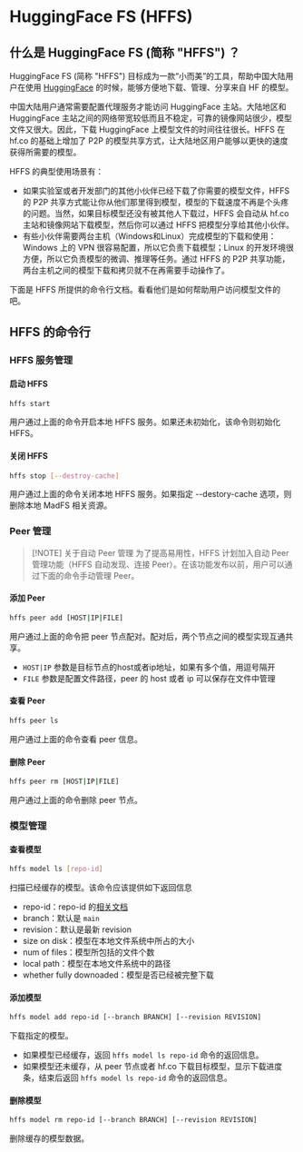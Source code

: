# HuggingFace FS (HFFS)

## 什么是 HuggingFace FS (简称 "HFFS") ？

HuggingFace FS (简称 "HFFS") 目标成为一款“小而美”的工具，帮助中国大陆用户在使用 [HuggingFace](huggingface.co) 的时候，能够方便地下载、管理、分享来自 HF 的模型。

中国大陆用户通常需要配置代理服务才能访问 HuggingFace 主站。大陆地区和 HuggingFace 主站之间的网络带宽较低而且不稳定，可靠的镜像网站很少，模型文件又很大。因此，下载 HuggingFace 上模型文件的时间往往很长。HFFS 在 hf.co 的基础上增加了 P2P 的模型共享方式，让大陆地区用户能够以更快的速度获得所需要的模型。

HFFS 的典型使用场景有：
- 如果实验室或者开发部门的其他小伙伴已经下载了你需要的模型文件，HFFS 的 P2P 共享方式能让你从他们那里得到模型，模型的下载速度不再是个头疼的问题。当然，如果目标模型还没有被其他人下载过，HFFS 会自动从 hf.co 主站和镜像网站下载模型，然后你可以通过 HFFS 把模型分享给其他小伙伴。
- 有些小伙伴需要两台主机（Windows和Linux）完成模型的下载和使用：Windows 上的 VPN 很容易配置，所以它负责下载模型；Linux 的开发环境很方便，所以它负责模型的微调、推理等任务。通过 HFFS 的 P2P 共享功能，两台主机之间的模型下载和拷贝就不在再需要手动操作了。

下面是 HFFS 所提供的命令行文档。看看他们是如何帮助用户访问模型文件的吧。

## HFFS 的命令行

### HFFS 服务管理

#### 启动 HFFS
```bash
hffs start
```
用户通过上面的命令开启本地 HFFS 服务。如果还未初始化，该命令则初始化 HFFS。

#### 关闭 HFFS
```bash
hffs stop [--destroy-cache]
```
用户通过上面的命令关闭本地 HFFS 服务。如果指定 --destory-cache 选项，则删除本地 MadFS 相关资源。

### Peer 管理
> [!NOTE] 关于自动 Peer 管理
> 为了提高易用性，HFFS 计划加入自动 Peer 管理功能（HFFS 自动发现、连接 Peer）。在该功能发布以前，用户可以通过下面的命令手动管理 Peer。

#### 添加 Peer
```bash
hffs peer add [HOST|IP|FILE]
```
用户通过上面的命令把 peer 节点配对。配对后，两个节点之间的模型实现互通共享。
- `HOST|IP` 参数是目标节点的host或者ip地址，如果有多个值，用逗号隔开
- `FILE` 参数是配置文件路径，peer 的 host 或者 ip 可以保存在文件中管理
#### 查看 Peer
```bash
hffs peer ls
```
用户通过上面的命令查看 peer 信息。
#### 删除 Peer
```bash
hffs peer rm [HOST|IP|FILE]
```
用户通过上面的命令删除 peer 节点。

### 模型管理
#### 查看模型
```bash
hffs model ls [repo-id]
```
扫描已经缓存的模型。该命令应该提供如下返回信息
- repo-id：repo-id 的[相关文档](https://huggingface.co/docs/hub/en/api#get-apimodelsrepoid-or-apimodelsrepoidrevisionrevision)
- branch：默认是 `main` 
- revision：默认是最新 revision
- size on disk：模型在本地文件系统中所占的大小
- num of files：模型所包括的文件个数
- local path：模型在本地文件系统中的路径
- whether fully downoaded：模型是否已经被完整下载
#### 添加模型
```bash
hffs model add repo-id [--branch BRANCH] [--revision REVISION]
```
下载指定的模型。
- 如果模型已经缓存，返回 `hffs model ls repo-id` 命令的返回信息。
- 如果模型还未缓存，从 peer 节点或者 hf.co 下载目标模型，显示下载进度条，结束后返回 `hffs model ls repo-id` 命令的返回信息。
#### 删除模型
```bash
hffs model rm repo-id [--branch BRANCH] [--revision REVISION]
```
删除缓存的模型数据。
